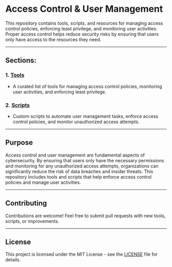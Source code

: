 # Access Control & User Management

This repository contains tools, scripts, and resources for managing access control policies, enforcing least privilege, and monitoring user activities. Proper access control helps reduce security risks by ensuring that users only have access to the resources they need.

---

## Sections:

### 1. **[Tools](./tools.md)**
   - A curated list of tools for managing access control policies, monitoring user activities, and enforcing least privilege.

### 2. **[Scripts](./scripts.md)**
   - Custom scripts to automate user management tasks, enforce access control policies, and monitor unauthorized access attempts.

---

## Purpose

Access control and user management are fundamental aspects of cybersecurity. By ensuring that users only have the necessary permissions and monitoring for any unauthorized access attempts, organizations can significantly reduce the risk of data breaches and insider threats. This repository includes tools and scripts that help enforce access control policies and manage user activities.

---

## Contributing

Contributions are welcome! Feel free to submit pull requests with new tools, scripts, or improvements.

---

## License

This project is licensed under the MIT License - see the [LICENSE](LICENSE) file for details.
